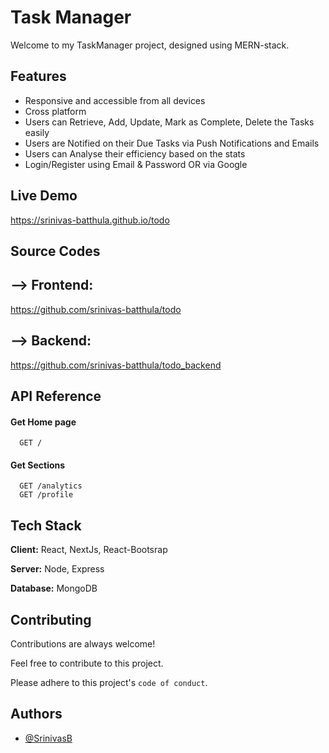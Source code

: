 
# Task Manager

Welcome to my TaskManager project, designed using MERN-stack.


## Features

- Responsive and accessible from all devices
- Cross platform
- Users can Retrieve, Add, Update, Mark as Complete, Delete the Tasks easily
- Users are Notified on their Due Tasks via Push Notifications and Emails
- Users can Analyse their efficiency based on the stats
- Login/Register using Email & Password OR via Google


## Live Demo

https://srinivas-batthula.github.io/todo


## Source Codes

## --> Frontend:
https://github.com/srinivas-batthula/todo

## --> Backend:
https://github.com/srinivas-batthula/todo_backend


## API Reference

#### Get Home page

```http
  GET /
```

#### Get Sections

```http
  GET /analytics
  GET /profile
```



## Tech Stack

**Client:** React, NextJs, React-Bootsrap

**Server:** Node, Express

**Database:** MongoDB


## Contributing

Contributions are always welcome!

Feel free to contribute to this project.

Please adhere to this project's `code of conduct`.


## Authors

- [@SrinivasB](https://www.github.com/srinivas-batthula)


